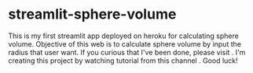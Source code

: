 # streamlit-sphere-volume
This is my first streamlit app deployed on heroku for calculating sphere volume.
Objective of this web is to calculate sphere volume by input the radius that user want.
If you curious that I've been done, please visit <a href="http://streamlit-volume-sphere.herokuapp.com/"><a>.
I'm creating this project by watching tutorial from this channel <a href="https://www.youtube.com/watch?v=mQ7rGcE766k"><a>.
Good luck!

